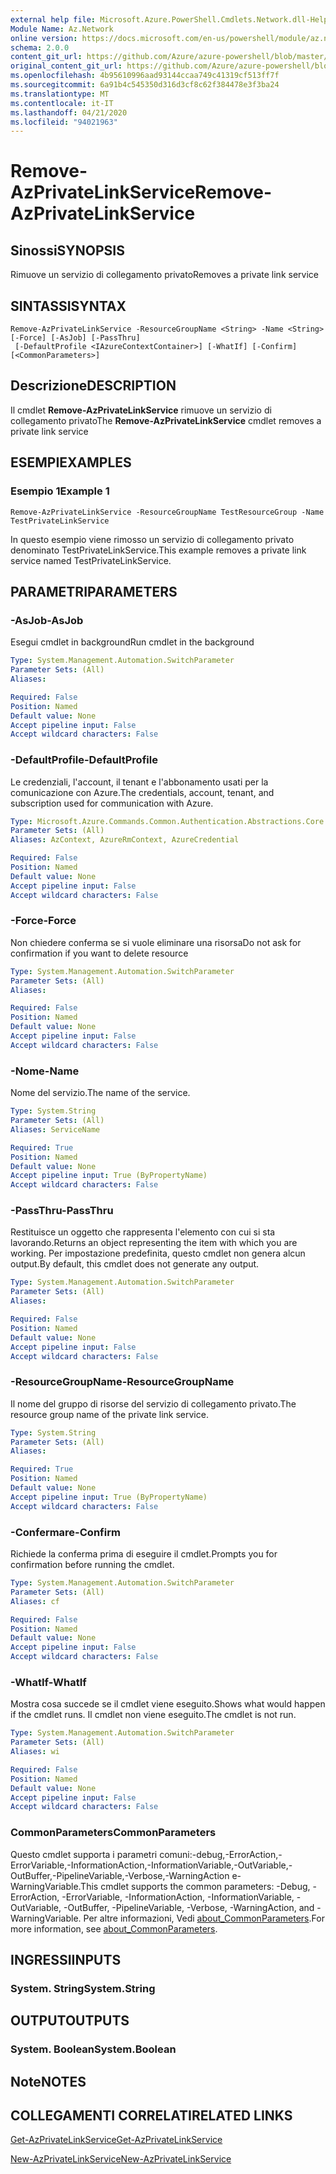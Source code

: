 ```yaml
---
external help file: Microsoft.Azure.PowerShell.Cmdlets.Network.dll-Help.xml
Module Name: Az.Network
online version: https://docs.microsoft.com/en-us/powershell/module/az.network/remove-azprivatelinkservice
schema: 2.0.0
content_git_url: https://github.com/Azure/azure-powershell/blob/master/src/Network/Network/help/Remove-AzPrivateLinkService.md
original_content_git_url: https://github.com/Azure/azure-powershell/blob/master/src/Network/Network/help/Remove-AzPrivateLinkService.md
ms.openlocfilehash: 4b95610996aad93144ccaa749c41319cf513ff7f
ms.sourcegitcommit: 6a91b4c545350d316d3cf8c62f384478e3f3ba24
ms.translationtype: MT
ms.contentlocale: it-IT
ms.lasthandoff: 04/21/2020
ms.locfileid: "94021963"
---
```

# <span data-ttu-id="c6ea2-101">Remove-AzPrivateLinkService</span><span class="sxs-lookup"><span data-stu-id="c6ea2-101">Remove-AzPrivateLinkService</span></span>

## <span data-ttu-id="c6ea2-102">Sinossi</span><span class="sxs-lookup"><span data-stu-id="c6ea2-102">SYNOPSIS</span></span>
<span data-ttu-id="c6ea2-103">Rimuove un servizio di collegamento privato</span><span class="sxs-lookup"><span data-stu-id="c6ea2-103">Removes a private link service</span></span>

## <span data-ttu-id="c6ea2-104">SINTASSI</span><span class="sxs-lookup"><span data-stu-id="c6ea2-104">SYNTAX</span></span>

```
Remove-AzPrivateLinkService -ResourceGroupName <String> -Name <String> [-Force] [-AsJob] [-PassThru]
 [-DefaultProfile <IAzureContextContainer>] [-WhatIf] [-Confirm] [<CommonParameters>]
```

## <span data-ttu-id="c6ea2-105">Descrizione</span><span class="sxs-lookup"><span data-stu-id="c6ea2-105">DESCRIPTION</span></span>
<span data-ttu-id="c6ea2-106">Il cmdlet **Remove-AzPrivateLinkService** rimuove un servizio di collegamento privato</span><span class="sxs-lookup"><span data-stu-id="c6ea2-106">The **Remove-AzPrivateLinkService** cmdlet removes a private link service</span></span>

## <span data-ttu-id="c6ea2-107">ESEMPI</span><span class="sxs-lookup"><span data-stu-id="c6ea2-107">EXAMPLES</span></span>

### <span data-ttu-id="c6ea2-108">Esempio 1</span><span class="sxs-lookup"><span data-stu-id="c6ea2-108">Example 1</span></span>
```
Remove-AzPrivateLinkService -ResourceGroupName TestResourceGroup -Name TestPrivateLinkService
```

<span data-ttu-id="c6ea2-109">In questo esempio viene rimosso un servizio di collegamento privato denominato TestPrivateLinkService.</span><span class="sxs-lookup"><span data-stu-id="c6ea2-109">This example removes a private link service named TestPrivateLinkService.</span></span>

## <span data-ttu-id="c6ea2-110">PARAMETRI</span><span class="sxs-lookup"><span data-stu-id="c6ea2-110">PARAMETERS</span></span>

### <span data-ttu-id="c6ea2-111">-AsJob</span><span class="sxs-lookup"><span data-stu-id="c6ea2-111">-AsJob</span></span>
<span data-ttu-id="c6ea2-112">Esegui cmdlet in background</span><span class="sxs-lookup"><span data-stu-id="c6ea2-112">Run cmdlet in the background</span></span>

```yaml
Type: System.Management.Automation.SwitchParameter
Parameter Sets: (All)
Aliases:

Required: False
Position: Named
Default value: None
Accept pipeline input: False
Accept wildcard characters: False
```

### <span data-ttu-id="c6ea2-113">-DefaultProfile</span><span class="sxs-lookup"><span data-stu-id="c6ea2-113">-DefaultProfile</span></span>
<span data-ttu-id="c6ea2-114">Le credenziali, l'account, il tenant e l'abbonamento usati per la comunicazione con Azure.</span><span class="sxs-lookup"><span data-stu-id="c6ea2-114">The credentials, account, tenant, and subscription used for communication with Azure.</span></span>

```yaml
Type: Microsoft.Azure.Commands.Common.Authentication.Abstractions.Core.IAzureContextContainer
Parameter Sets: (All)
Aliases: AzContext, AzureRmContext, AzureCredential

Required: False
Position: Named
Default value: None
Accept pipeline input: False
Accept wildcard characters: False
```

### <span data-ttu-id="c6ea2-115">-Force</span><span class="sxs-lookup"><span data-stu-id="c6ea2-115">-Force</span></span>
<span data-ttu-id="c6ea2-116">Non chiedere conferma se si vuole eliminare una risorsa</span><span class="sxs-lookup"><span data-stu-id="c6ea2-116">Do not ask for confirmation if you want to delete resource</span></span>

```yaml
Type: System.Management.Automation.SwitchParameter
Parameter Sets: (All)
Aliases:

Required: False
Position: Named
Default value: None
Accept pipeline input: False
Accept wildcard characters: False
```

### <span data-ttu-id="c6ea2-117">-Nome</span><span class="sxs-lookup"><span data-stu-id="c6ea2-117">-Name</span></span>
<span data-ttu-id="c6ea2-118">Nome del servizio.</span><span class="sxs-lookup"><span data-stu-id="c6ea2-118">The name of the service.</span></span>

```yaml
Type: System.String
Parameter Sets: (All)
Aliases: ServiceName

Required: True
Position: Named
Default value: None
Accept pipeline input: True (ByPropertyName)
Accept wildcard characters: False
```

### <span data-ttu-id="c6ea2-119">-PassThru</span><span class="sxs-lookup"><span data-stu-id="c6ea2-119">-PassThru</span></span>
<span data-ttu-id="c6ea2-120">Restituisce un oggetto che rappresenta l'elemento con cui si sta lavorando.</span><span class="sxs-lookup"><span data-stu-id="c6ea2-120">Returns an object representing the item with which you are working.</span></span>
<span data-ttu-id="c6ea2-121">Per impostazione predefinita, questo cmdlet non genera alcun output.</span><span class="sxs-lookup"><span data-stu-id="c6ea2-121">By default, this cmdlet does not generate any output.</span></span>

```yaml
Type: System.Management.Automation.SwitchParameter
Parameter Sets: (All)
Aliases:

Required: False
Position: Named
Default value: None
Accept pipeline input: False
Accept wildcard characters: False
```

### <span data-ttu-id="c6ea2-122">-ResourceGroupName</span><span class="sxs-lookup"><span data-stu-id="c6ea2-122">-ResourceGroupName</span></span>
<span data-ttu-id="c6ea2-123">Il nome del gruppo di risorse del servizio di collegamento privato.</span><span class="sxs-lookup"><span data-stu-id="c6ea2-123">The resource group name of the private link service.</span></span>

```yaml
Type: System.String
Parameter Sets: (All)
Aliases:

Required: True
Position: Named
Default value: None
Accept pipeline input: True (ByPropertyName)
Accept wildcard characters: False
```

### <span data-ttu-id="c6ea2-124">-Confermare</span><span class="sxs-lookup"><span data-stu-id="c6ea2-124">-Confirm</span></span>
<span data-ttu-id="c6ea2-125">Richiede la conferma prima di eseguire il cmdlet.</span><span class="sxs-lookup"><span data-stu-id="c6ea2-125">Prompts you for confirmation before running the cmdlet.</span></span>

```yaml
Type: System.Management.Automation.SwitchParameter
Parameter Sets: (All)
Aliases: cf

Required: False
Position: Named
Default value: None
Accept pipeline input: False
Accept wildcard characters: False
```

### <span data-ttu-id="c6ea2-126">-WhatIf</span><span class="sxs-lookup"><span data-stu-id="c6ea2-126">-WhatIf</span></span>
<span data-ttu-id="c6ea2-127">Mostra cosa succede se il cmdlet viene eseguito.</span><span class="sxs-lookup"><span data-stu-id="c6ea2-127">Shows what would happen if the cmdlet runs.</span></span>
<span data-ttu-id="c6ea2-128">Il cmdlet non viene eseguito.</span><span class="sxs-lookup"><span data-stu-id="c6ea2-128">The cmdlet is not run.</span></span>

```yaml
Type: System.Management.Automation.SwitchParameter
Parameter Sets: (All)
Aliases: wi

Required: False
Position: Named
Default value: None
Accept pipeline input: False
Accept wildcard characters: False
```

### <span data-ttu-id="c6ea2-129">CommonParameters</span><span class="sxs-lookup"><span data-stu-id="c6ea2-129">CommonParameters</span></span>
<span data-ttu-id="c6ea2-130">Questo cmdlet supporta i parametri comuni:-debug,-ErrorAction,-ErrorVariable,-InformationAction,-InformationVariable,-OutVariable,-OutBuffer,-PipelineVariable,-Verbose,-WarningAction e-WarningVariable.</span><span class="sxs-lookup"><span data-stu-id="c6ea2-130">This cmdlet supports the common parameters: -Debug, -ErrorAction, -ErrorVariable, -InformationAction, -InformationVariable, -OutVariable, -OutBuffer, -PipelineVariable, -Verbose, -WarningAction, and -WarningVariable.</span></span> <span data-ttu-id="c6ea2-131">Per altre informazioni, Vedi [about_CommonParameters](http://go.microsoft.com/fwlink/?LinkID=113216).</span><span class="sxs-lookup"><span data-stu-id="c6ea2-131">For more information, see [about_CommonParameters](http://go.microsoft.com/fwlink/?LinkID=113216).</span></span>

## <span data-ttu-id="c6ea2-132">INGRESSI</span><span class="sxs-lookup"><span data-stu-id="c6ea2-132">INPUTS</span></span>

### <span data-ttu-id="c6ea2-133">System. String</span><span class="sxs-lookup"><span data-stu-id="c6ea2-133">System.String</span></span>

## <span data-ttu-id="c6ea2-134">OUTPUT</span><span class="sxs-lookup"><span data-stu-id="c6ea2-134">OUTPUTS</span></span>

### <span data-ttu-id="c6ea2-135">System. Boolean</span><span class="sxs-lookup"><span data-stu-id="c6ea2-135">System.Boolean</span></span>

## <span data-ttu-id="c6ea2-136">Note</span><span class="sxs-lookup"><span data-stu-id="c6ea2-136">NOTES</span></span>

## <span data-ttu-id="c6ea2-137">COLLEGAMENTI CORRELATI</span><span class="sxs-lookup"><span data-stu-id="c6ea2-137">RELATED LINKS</span></span>

[<span data-ttu-id="c6ea2-138">Get-AzPrivateLinkService</span><span class="sxs-lookup"><span data-stu-id="c6ea2-138">Get-AzPrivateLinkService</span></span>](./Get-AzPrivateLinkService.md)

[<span data-ttu-id="c6ea2-139">New-AzPrivateLinkService</span><span class="sxs-lookup"><span data-stu-id="c6ea2-139">New-AzPrivateLinkService</span></span>](./New-AzPrivateLinkService.md)